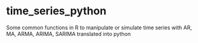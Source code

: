 # time_series_python
Some common functions in R to manipulate or simulate time series with AR, MA, ARMA, ARIMA, SARIMA translated into python
